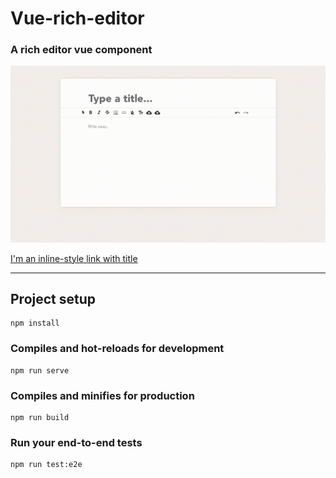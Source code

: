 # Vue-rich-editor
### A rich editor vue component

![Demo Animation](https://github.com/fullstack-overkill/Vue-rich-editor/blob/master/docs/editor.gif?raw=true)


[I'm an inline-style link with title](https://fullstack-overkill.github.io/Vue-rich-editor/ "Liked ? test right now.")

***


## Project setup
```
npm install
```

### Compiles and hot-reloads for development
```
npm run serve
```

### Compiles and minifies for production
```
npm run build
```

### Run your end-to-end tests
```
npm run test:e2e
```

